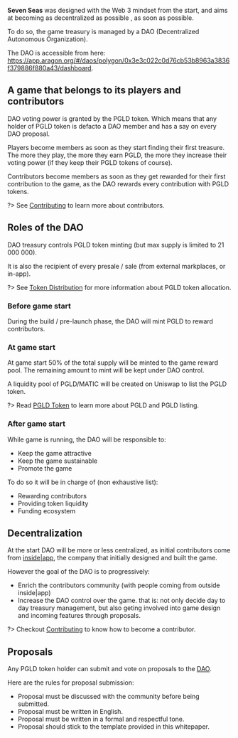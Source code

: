 **Seven Seas** was designed with the Web 3 mindset from the start, and aims at becoming as decentralized as possible , as soon as possible.

To do so, the game treasury is managed by a DAO (Decentralized Autonomous Organization).

The DAO is accessible from here: https://app.aragon.org/#/daos/polygon/0x3e3c022c0d76cb53b8963a3836f379886f880a43/dashboard.

## A game that belongs to its players and contributors

DAO voting power is granted by the PGLD token. Which means that any holder of PGLD token is defacto a DAO member and has a say on every DAO proposal.

Players become members as soon as they start finding their first treasure. The more they play, the more they earn PGLD, the more they increase their voting power (if they keep their PGLD tokens of course).

Contributors become members as soon as they get rewarded for their first contribution to the game, as the DAO rewards every contribution with PGLD tokens.

?> See [Contributing](governance/contributing.md) to learn more about contributors.

## Roles of the DAO

DAO treasury controls PGLD token minting (but max supply is limited to 21 000 000).

It is also the recipient of every presale / sale (from external markplaces, or in-app).

?> See [Token Distribution](tokenomics/token_distribution.md) for more information about PGLD token allocation.

### Before game start

During the build / pre-launch phase, the DAO will mint PGLD to reward contributors.

### At game start

At game start 50% of the total supply will be minted to the game reward pool. The remaining amount to mint will be kept under DAO control.

A liquidity pool of PGLD/MATIC will be created on Uniswap to list the PGLD token.

?> Read [PGLD Token](tokenomics/pgld_token.md) to learn more about PGLD and PGLD listing.

### After game start

While game is running, the DAO will be responsible to:
- Keep the game attractive
- Keep the game sustainable
- Promote the game

To do so it will be in charge of (non exhaustive list):
- Rewarding contributors
- Providing token liquidity
- Funding ecosystem


## Decentralization

At the start DAO will be more or less centralized, as initial contributors come from [inside|app](https://www.insideapp.fr), the company that initially designed and built the game.

However the goal of the DAO is to progressively:
- Enrich the contributors community (with people coming from outside inside|app)
- Increase the DAO control over the game. that is: not only decide day to day treasury management, but also geting involved into game design and incoming features through proposals.

?> Checkout [Contributing](governance/contributing.md) to know how to become a contributor.

## Proposals

Any PGLD token holder can submit and vote on proposals to the [DAO](https://app.aragon.org/#/daos/polygon/0x3e3c022c0d76cb53b8963a3836f379886f880a43/governance).

Here are the rules for proposal submission:

- Proposal must be discussed with the community before being submitted.
- Proposal must be written in English.
- Proposal must be written in a formal and respectful tone.
- Proposal should stick to the template provided in this whitepaper.

